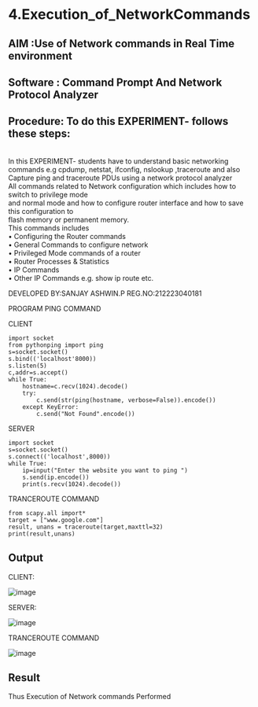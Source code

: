 # 4.Execution_of_NetworkCommands
## AIM :Use of Network commands in Real Time environment
## Software : Command Prompt And Network Protocol Analyzer
## Procedure: To do this EXPERIMENT- follows these steps:

<BR>
In this EXPERIMENT- students have to understand basic networking commands e.g cpdump, netstat, ifconfig, nslookup ,traceroute and also Capture ping and traceroute PDUs using a network protocol analyzer 
<BR>
All commands related to Network configuration which includes how to switch to privilege mode
<BR>
and normal mode and how to configure router interface and how to save this configuration to
<BR>
flash memory or permanent memory.
<BR>
This commands includes
<BR>
• Configuring the Router commands
<BR>
• General Commands to configure network
<BR>
• Privileged Mode commands of a router 
<BR>
• Router Processes & Statistics
<BR>
• IP Commands
<BR>
• Other IP Commands e.g. show ip route etc.
<BR>

DEVELOPED BY:SANJAY ASHWIN.P
REG.NO:212223040181

PROGRAM 
PING COMMAND

CLIENT
```
import socket 
from pythonping import ping 
s=socket.socket() 
s.bind(('localhost'8000)) 
s.listen(5) 
c,addr=s.accept() 
while True: 
    hostname=c.recv(1024).decode() 
    try: 
        c.send(str(ping(hostname, verbose=False)).encode()) 
    except KeyError: 
        c.send("Not Found".encode())
```
SERVER
```
import socket 
s=socket.socket() 
s.connect(('localhost',8000)) 
while True: 
    ip=input("Enter the website you want to ping ") 
    s.send(ip.encode()) 
    print(s.recv(1024).decode())
```
TRANCEROUTE COMMAND
```
from scapy.all import* 
target = ["www.google.com"] 
result, unans = traceroute(target,maxttl=32) 
print(result,unans)
```

## Output
CLIENT:

![image](https://github.com/NaliniG007/4.Execution_of_NetworkCommends/assets/147473265/e9e04d40-d471-435c-b717-fc9ab33ebeff)

SERVER:

![image](https://github.com/NaliniG007/4.Execution_of_NetworkCommends/assets/147473265/f96a36ef-006a-4289-8c60-fe22e13add9f)

TRANCEROUTE COMMAND

![image](https://github.com/NaliniG007/4.Execution_of_NetworkCommends/assets/147473265/33f04b6b-94da-4165-bb65-96dcb325e183)

## Result
Thus Execution of Network commands Performed 
